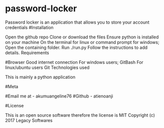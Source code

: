 # password-locker
Password locker is an application that allows you to store your account credentials
#Installation

   Open the github repo
   Clone or download the files
   Ensure python is installed on your machine
   On the terminal for linux or command prompt for windows;
   Open the containing folder.
   Run ./run.py
   Follow the instructions to add details.
   Requirements

#Browser
Good internet connection
For windows users;         GitBash
For linux/ubuntu users         Git
Technologies used

This is mainly a python application

#Meta

#Email me at - akumuangeline76 
#Github - atienoanji

#License

This is an open source software therefore the license is MIT 
Copyright (c) 2017 Legacy Softwares
